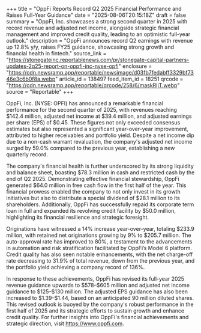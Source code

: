 +++
title = "OppFi Reports Record Q2 2025 Financial Performance and Raises Full-Year Guidance"
date = "2025-08-06T20:15:18Z"
draft = false
summary = "OppFi, Inc. showcases a strong second quarter in 2025 with record revenue and adjusted net income, alongside strategic financial management and improved credit quality, leading to an optimistic full-year outlook."
description = "OppFi announces record Q2 earnings with revenue up 12.8% y/y, raises FY25 guidance, showcasing strong growth and financial health in fintech."
source_link = "https://stonegateinc.reportablenews.com/pr/stonegate-capital-partners-updates-2q25-report-on-oppfi-inc-nyse-opfi"
enclosure = "https://cdn.newsramp.app/reportable/newsimage/d03fb7fedabff3329bf7346e3c6b0f8a.webp"
article_id = 138497
feed_item_id = 18251
qrcode = "https://cdn.newsramp.app/reportable/qrcode/258/6/maskRIjT.webp"
source = "Reportable"
+++

<p>OppFi, Inc. (NYSE: OPFI) has announced a remarkable financial performance for the second quarter of 2025, with revenues reaching $142.4 million, adjusted net income at $39.4 million, and adjusted earnings per share (EPS) of $0.45. These figures not only exceeded consensus estimates but also represented a significant year-over-year improvement, attributed to higher receivables and portfolio yield. Despite a net income dip due to a non-cash warrant revaluation, the company's adjusted net income surged by 59.0% compared to the previous year, establishing a new quarterly record.</p><p>The company's financial health is further underscored by its strong liquidity and balance sheet, boasting $78.3 million in cash and restricted cash by the end of Q2 2025. Demonstrating effective financial stewardship, OppFi generated $64.0 million in free cash flow in the first half of the year. This financial prowess enabled the company to not only invest in its growth initiatives but also to distribute a special dividend of $28.1 million to its shareholders. Additionally, OppFi has successfully repaid its corporate term loan in full and expanded its revolving credit facility by $50.0 million, highlighting its financial resilience and strategic foresight.</p><p>Originations have witnessed a 14% increase year-over-year, totaling $233.9 million, with retained net originations growing by 9% to $205.7 million. The auto-approval rate has improved to 80%, a testament to the advancements in automation and risk stratification facilitated by OppFi’s Model 6 platform. Credit quality has also seen notable enhancements, with the net charge-off rate decreasing to 31.9% of total revenue, down from the previous year, and the portfolio yield achieving a company record of 136%.</p><p>In response to these achievements, OppFi has revised its full-year 2025 revenue guidance upwards to $578–$605 million and adjusted net income guidance to $125–$130 million. The adjusted EPS guidance has also been increased to $1.39–$1.44, based on an anticipated 90 million diluted shares. This revised outlook is buoyed by the company's robust performance in the first half of 2025 and its strategic efforts to sustain growth and enhance credit quality. For further insights into OppFi's financial achievements and strategic direction, visit <a href='https://www.oppfi.com' rel='nofollow' target='_blank'>https://www.oppfi.com</a>.</p>